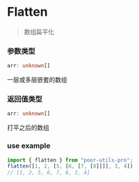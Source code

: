 # Flatten
> 数组扁平化

### 参数类型

```ts
arr: unknown[]
```
一层或多层嵌套的数组

### 返回值类型

```ts
arr: unknown[]
```
打平之后的数组
### use example

```ts
import { flatten } from "poor-utils-pro";
flatten([1, 2, [5, [6, [7, [8]]]], 3, 4])
// [1, 2, 5, 6, 7, 8, 3, 4]
```